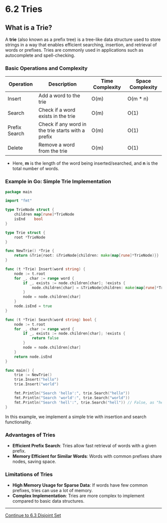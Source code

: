 
# 6.2 Tries

## What is a Trie?

A **trie** (also known as a prefix tree) is a tree-like data structure used to store strings in a way that enables efficient searching, insertion, and retrieval of words or prefixes. Tries are commonly used in applications such as autocomplete and spell-checking.

### Basic Operations and Complexity

| Operation   | Description                                        | Time Complexity | Space Complexity |
|-------------|----------------------------------------------------|-----------------|------------------|
| Insert      | Add a word to the trie                             | O(m)            | O(m * n)         |
| Search      | Check if a word exists in the trie                 | O(m)            | O(1)             |
| Prefix Search | Check if any word in the trie starts with a prefix | O(m)          | O(1)             |
| Delete      | Remove a word from the trie                        | O(m)            | O(1)             |

* Here, **m** is the length of the word being inserted/searched, and **n** is the total number of words.

### Example in Go: Simple Trie Implementation

```go
package main

import "fmt"

type TrieNode struct {
    children map[rune]*TrieNode
    isEnd    bool
}

type Trie struct {
    root *TrieNode
}

func NewTrie() *Trie {
    return &Trie{root: &TrieNode{children: make(map[rune]*TrieNode)}}
}

func (t *Trie) Insert(word string) {
    node := t.root
    for _, char := range word {
        if _, exists := node.children[char]; !exists {
            node.children[char] = &TrieNode{children: make(map[rune]*TrieNode)}
        }
        node = node.children[char]
    }
    node.isEnd = true
}

func (t *Trie) Search(word string) bool {
    node := t.root
    for _, char := range word {
        if _, exists := node.children[char]; !exists {
            return false
        }
        node = node.children[char]
    }
    return node.isEnd
}

func main() {
    trie := NewTrie()
    trie.Insert("hello")
    trie.Insert("world")

    fmt.Println("Search 'hello':", trie.Search("hello"))
    fmt.Println("Search 'world':", trie.Search("world"))
    fmt.Println("Search 'hell':", trie.Search("hell")) // False, as "hell" isn't inserted
}
```

In this example, we implement a simple trie with insertion and search functionality.

### Advantages of Tries

- **Efficient Prefix Search**: Tries allow fast retrieval of words with a given prefix.
- **Memory Efficient for Similar Words**: Words with common prefixes share nodes, saving space.

### Limitations of Tries

- **High Memory Usage for Sparse Data**: If words have few common prefixes, tries can use a lot of memory.
- **Complex Implementation**: Tries are more complex to implement compared to basic data structures.

---

[Continue to 6.3 Disjoint Set](./6_3_Disjoint_Set.md)

